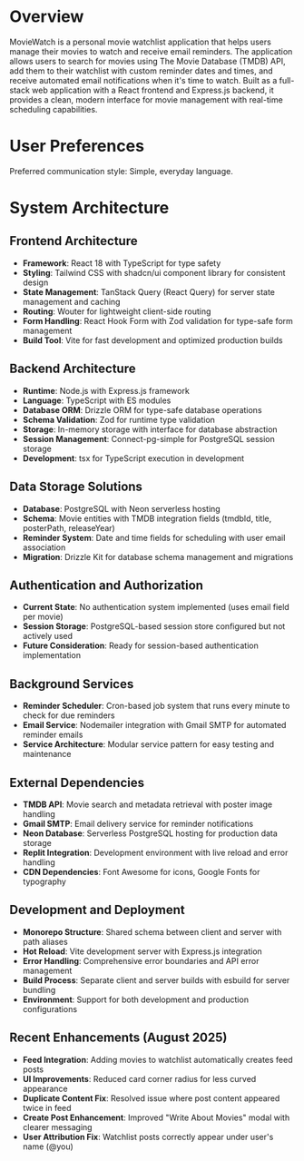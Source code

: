 # Overview

MovieWatch is a personal movie watchlist application that helps users manage their movies to watch and receive email reminders. The application allows users to search for movies using The Movie Database (TMDB) API, add them to their watchlist with custom reminder dates and times, and receive automated email notifications when it's time to watch. Built as a full-stack web application with a React frontend and Express.js backend, it provides a clean, modern interface for movie management with real-time scheduling capabilities.

# User Preferences

Preferred communication style: Simple, everyday language.

# System Architecture

## Frontend Architecture
- **Framework**: React 18 with TypeScript for type safety
- **Styling**: Tailwind CSS with shadcn/ui component library for consistent design
- **State Management**: TanStack Query (React Query) for server state management and caching
- **Routing**: Wouter for lightweight client-side routing
- **Form Handling**: React Hook Form with Zod validation for type-safe form management
- **Build Tool**: Vite for fast development and optimized production builds

## Backend Architecture
- **Runtime**: Node.js with Express.js framework
- **Language**: TypeScript with ES modules
- **Database ORM**: Drizzle ORM for type-safe database operations
- **Schema Validation**: Zod for runtime type validation
- **Storage**: In-memory storage with interface for database abstraction
- **Session Management**: Connect-pg-simple for PostgreSQL session storage
- **Development**: tsx for TypeScript execution in development

## Data Storage Solutions
- **Database**: PostgreSQL with Neon serverless hosting
- **Schema**: Movie entities with TMDB integration fields (tmdbId, title, posterPath, releaseYear)
- **Reminder System**: Date and time fields for scheduling with user email association
- **Migration**: Drizzle Kit for database schema management and migrations

## Authentication and Authorization
- **Current State**: No authentication system implemented (uses email field per movie)
- **Session Storage**: PostgreSQL-based session store configured but not actively used
- **Future Consideration**: Ready for session-based authentication implementation

## Background Services
- **Reminder Scheduler**: Cron-based job system that runs every minute to check for due reminders
- **Email Service**: Nodemailer integration with Gmail SMTP for automated reminder emails
- **Service Architecture**: Modular service pattern for easy testing and maintenance

## External Dependencies
- **TMDB API**: Movie search and metadata retrieval with poster image handling
- **Gmail SMTP**: Email delivery service for reminder notifications
- **Neon Database**: Serverless PostgreSQL hosting for production data storage
- **Replit Integration**: Development environment with live reload and error handling
- **CDN Dependencies**: Font Awesome for icons, Google Fonts for typography

## Development and Deployment
- **Monorepo Structure**: Shared schema between client and server with path aliases
- **Hot Reload**: Vite development server with Express.js integration
- **Error Handling**: Comprehensive error boundaries and API error management
- **Build Process**: Separate client and server builds with esbuild for server bundling
- **Environment**: Support for both development and production configurations

## Recent Enhancements (August 2025)
- **Feed Integration**: Adding movies to watchlist automatically creates feed posts
- **UI Improvements**: Reduced card corner radius for less curved appearance  
- **Duplicate Content Fix**: Resolved issue where post content appeared twice in feed
- **Create Post Enhancement**: Improved "Write About Movies" modal with clearer messaging
- **User Attribution Fix**: Watchlist posts correctly appear under user's name (@you)